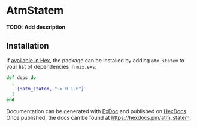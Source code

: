 # AtmStatem

**TODO: Add description**

## Installation

If [available in Hex](https://hex.pm/docs/publish), the package can be installed
by adding `atm_statem` to your list of dependencies in `mix.exs`:

```elixir
def deps do
  [
    {:atm_statem, "~> 0.1.0"}
  ]
end
```

Documentation can be generated with [ExDoc](https://github.com/elixir-lang/ex_doc)
and published on [HexDocs](https://hexdocs.pm). Once published, the docs can
be found at <https://hexdocs.pm/atm_statem>.

